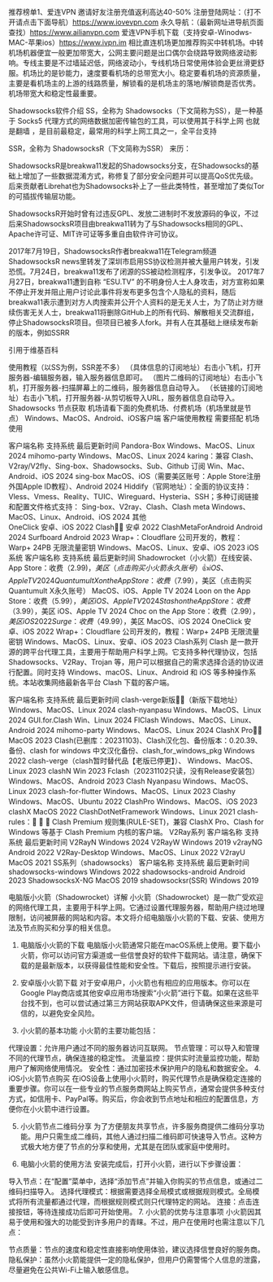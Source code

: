 推荐榜单1、爱连VPN 邀请好友注册充值返利高达40-50% 
注册登陆网址：（打不开请点击下面导航）https://www.iovevpn.com
永久导航：（最新网址进导航页面查找）https://www.ailianvpn.com
爱连VPN手机下载（支持安卓-Winodws-MAC-苹果ios）https://www.ivpn.im
相比直连机场更加推荐购买中转机场。中转机场机器便宜一般更加带宽大，公网主要问题是出口偶尔会绕路导致网络波动影响。专线主要是不过墙延迟低，网络波动小，专线机场日常使用体验会更丝滑更舒服。机场比的是钞能力，速度要看机场的总带宽大小。稳定要看机场的资源质量，主要是看机场主的上游的线路质量，解锁看的是机场主的落地/解锁商是否优秀。机场带宽大和稳定性最重要。

Shadowsocks软件介绍
SS，全称为 Shadowsocks（下文简称为SS），是一种基于 Socks5 代理方式的网络数据加密传输包的工具，可以使用其于科学上网 也就是翻墙 ，是目前最稳定，最常用的科学上网工具之一，全平台支持

SSR，全称为 ShadowsocksR（下文简称为SSR） 来历：

ShadowsocksR是breakwa11发起的Shadowsocks分支，在Shadowsocks的基础上增加了一些数据混淆方式，称修复了部分安全问题并可以提高QoS优先级。后来贡献者Librehat也为Shadowsocks补上了一些此类特性，甚至增加了类似Tor的可插拔传输层功能。

ShadowsocksR开始时曾有过违反GPL、发放二进制时不发放源码的争议，不过后来ShadowsocksR项目由breakwa11转为了与Shadowsocks相同的GPL、Apache许可证、MIT许可证等多重自由软件许可协议。

2017年7月19日，ShadowsocksR作者breakwa11在Telegram频道ShadowsocksR news里转发了深圳市启用SS协议检测并被大量用户转发，引发恐慌。7月24日，breakwa11发布了闭源的SS被动检测程序，引发争议。 2017年7月27日，breakwa11遭到自称 “ESU.TV” 的不明身份人士人身攻击，对方宣称如果不停止开发并阻止用户讨论此事件将发布更多包含个人隐私的资料，随后breakwa11表示遭到对方人肉搜索并公开个人资料的是无关人士，为了防止对方继续伤害无关人士，breakwa11将删除GitHub上的所有代码、解散相关交流群组，停止ShadowsocksR项目。但项目已被多人fork。并有人在其基础上继续发布新的版本，例如SSRR

引用于维基百科

使用教程（以SS为例，SSR差不多）
（具体信息的订阅地址）右击小飞机，打开服务器-编辑服务器，输入服务器信息即可。
（图片二维码的订阅地址）右击小飞机，打开服务器-扫描屏幕上的二维码，服务器信息自动导入。
（长链接的订阅地址）右击小飞机，打开服务器-从剪切板导入URL，服务器信息自动导入。
Shadowsocks 节点获取
机场请看下面的免费机场、付费机场（机场里就是节点）
Windows、MacOS、Android、iOS客户端
客户端使用教程 需要搭配 机场 使用

客户端名称	支持系统	最后更新时间
Pandora-Box	Windows、MacOS、Linux	2024
mihomo-party	Windows、MacOS、Linux	2024
karing：兼容 Clash、V2ray/V2fly、Sing-box、Shadowsocks、Sub、Github 订阅	Win、Mac、Android、iOS	2024
sing-box	MacOS、iOS（需要美区账号：Apple Store注册外国Apple ID教程）、Android	2024
Hiddify（官网地址）：全面的协议支持：Vless、Vmess、Reality、TUIC、Wireguard、Hysteria、SSH；多种订阅链接和配置文件格式支持： Sing-box、V2ray、Clash、Clash meta	Windows、MacOS、Linux、Android、iOS	2024
其他	
OneClick	安卓、iOS	2022
Clash👍🏻	安卓	2022
ClashMetaForAndroid	Android	2024
Surfboard	Android	2023
Wrap+：Cloudflare 公司开发的，教程：Warp+ 24PB 无限流量密钥	Windows、MacOS、Linux、安卓、iOS	2023
iOS系统
客户端名称	支持系统	最后更新时间
Shadowrocket（小火箭）在线安装、App Store：收费（$2.99)，美区（点击购买小火箭永久账号）👍	iOS、Apple TV	2024
Quantumult X on the App Store：收费（$7.99），美区（点击购买Quantumult X永久账号）	MacOS、iOS、Apple TV	2024
Loon on the App Store：收费（$5.99），美区	iOS、Apple TV	2024
Stash on the App Store：收费（$3.99），美区	iOS、Apple TV	2024
Choc on the App Store：收费（$2.99），美区	iOS	2022
Surge：收费（$49.99），美区	MacOS、iOS	2024
OneClick	安卓、iOS	2022
Wrap+：Cloudflare 公司开发的，教程：Warp+ 24PB 无限流量密钥	Windows、MacOS、Linux、安卓、iOS	2023
Clash系列
Clash 是一款开源的跨平台代理工具，主要用于帮助用户科学上网。它支持多种代理协议，包括 Shadowsocks、V2Ray、Trojan 等，用户可以根据自己的需求选择合适的协议进行配置。同时支持 Windows、macOS、Linux、Android 和 iOS 等多种操作系统。本站收集网络最新各平台 Clash 下载的客户端。

客户端名称	支持系统	最后更新时间
clash-verge新版👍🏻（新版下载地址）	Windows、MacOS、Linux	2024
clash-nyanpasu	Windows、MacOS、Linux	2024
GUI.for.Clash	Win、Linux	2024
FlClash	Windows、MacOS、Linux、Android	2024
mihomo-party	Windows、MacOS、Linux	2024
ClashX Pro👍🏻	MacOS	2023
Clash(已删库：20231103)、Clash汉化包、备份版本：0.20.39、备份、clash for windows 中文汉化备份、clash_for_windows_pkg	Windows	2022
clash-verge（clash暂时替代品【老版已停更】）、	Windows、MacOS、Linux	2023
clashN	Win	2023
Fclash（20231102只读，没有Release安装包）	Windows、MacOS、Android	2023
Clash Nyanpasu	Windows、MacOS、Linux	2023
clash-for-flutter	Windows、MacOS、Linux	2023
Clashy	Windows、MacOS、Ubuntu	2022
ClashPro	Windows、MacOS、iOS	2023
clashX	MacOS	2022
ClashDotNetFramework	Windows、Linux	2021
clash-rules：🦄️ 🎃 👻 Clash Premium 规则集(RULE-SET)，兼容 ClashX Pro、Clash for Windows 等基于 Clash Premium 内核的客户端。
V2Ray系列
客户端名称	支持系统	最后更新时间
V2RayN	Windows	2024
V2RayW	Windows	2019
v2rayNG	Android	2022
V2Ray-Desktop	Windows、MacOS、Linux	2022
V2rayU	MacOS	2021
SS系列（shadowsocks）
客户端名称	支持系统	最后更新时间
shadowsocks-windows	Windows	2022
shadowsocks-android	Android	2023
ShadowsocksX-NG	MacOS	2019
shadowsocksr(SSR)	Windows	2019

电脑版小火箭（Shadowrocket）详解
小火箭（Shadowrocket）是一款广受欢迎的网络代理工具，主要用于科学上网。它通过设置代理服务器，帮助用户绕过地理限制，访问被屏蔽的网站和内容。本文将介绍电脑版小火箭的下载、安装、使用方法及节点购买和分享的相关信息。

1. 电脑版小火箭的下载
电脑版小火箭通常只能在macOS系统上使用。要下载小火箭，你可以访问官方渠道或一些信誉良好的软件下载网站。请注意，确保下载的是最新版本，以获得最佳性能和安全性。下载后，按照提示进行安装。

2. 安卓版小火箭下载
对于安卓用户，小火箭也有相应的应用版本。你可以在Google Play商店或其他安卓应用市场搜索“小火箭”进行下载。如果在这些平台找不到，也可以尝试通过第三方网站获取APK文件，但请确保这些来源是可信的，以避免安全风险。

3. 小火箭的基本功能
小火箭的主要功能包括：

代理设置：允许用户通过不同的服务器访问互联网。
节点管理：可以导入和管理不同的代理节点，确保连接的稳定性。
流量监控：提供实时流量监控功能，帮助用户了解网络使用情况。
安全性：通过加密技术保护用户的隐私和数据安全。
4. iOS小火箭节点购买
在iOS设备上使用小火箭时，购买代理节点是确保稳定连接的重要步骤。你可以在一些专业的节点服务商网站上购买节点，通常会提供多种支付方式，如信用卡、PayPal等。购买后，你会收到节点地址和相应的配置信息，方便你在小火箭中进行设置。

5. 小火箭节点二维码分享
为了方便朋友共享节点，许多服务商提供二维码分享功能。用户只需生成二维码，其他人通过扫描二维码即可快速导入节点。这种方式极大地方便了节点的分享和使用，尤其是在团队或家庭中使用时。

6. 电脑小火箭的使用方法
安装完成后，打开小火箭，进行以下步骤设置：

导入节点：在“配置”菜单中，选择“添加节点”并输入你购买的节点信息，或通过二维码扫描导入。
选择代理模式：根据需要选择全局模式或根据规则模式。全局模式将所有流量都通过代理，而根据规则模式则只代理特定的网站。
连接：点击连接按钮，等待连接成功后即可开始使用。
7. 小火箭的优势与注意事项
小火箭因其易于使用和强大的功能受到许多用户的青睐。不过，用户在使用时也需注意以下几点：

节点质量：节点的速度和稳定性直接影响使用体验，建议选择信誉良好的服务商。
隐私保护：虽然小火箭能提供一定的隐私保护，但用户仍需警惕个人信息的泄露，尽量避免在公共Wi-Fi上输入敏感信息。
